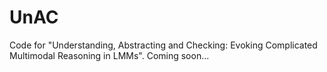 # UnAC

Code for "Understanding, Abstracting and Checking: Evoking Complicated Multimodal Reasoning in LMMs". Coming soon...

